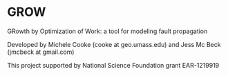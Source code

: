 # GROW
GRowth by Optimization of Work: a tool for modeling fault propagation

Developed by Michele Cooke (cooke at geo.umass.edu) and Jess Mc Beck (jmcbeck at gmail.com)

This project supported by National Science Foundation grant EAR-1219919
